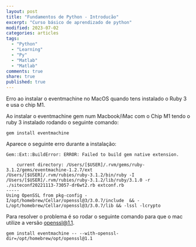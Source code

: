 ```yaml
---
layout: post
title: "Fundamentos de Python - Introducão"
excerpt: "Curso básico de aprendizado de python"
modified: 2023-07-02
categories: articles
tags: 
  - "Python"
  - "Learning"
  - "Py"
  - "Matlab"
  - "Matlab"
comments: true
share: true
published: true
---
```

 
Erro ao instalar o eventmachine no MacOS quando tens instalado o Ruby 3 e usa o chip M1.

Ao instalar o eventmachine gem num Macbook/iMac com o Chip M1 tendo o ruby 3 instalado rodando o seguinte comando:

~~~~
gem install eventmachine 
~~~~

Aparece o seguinte erro durante a instalação:

~~~~
Gem::Ext::BuildError: ERROR: Failed to build gem native extension.

    current directory: /Users/[$USER]/.rvm/gems/ruby-3.1.2/gems/eventmachine-1.2.7/ext
/Users/[$USER]/.rvm/rubies/ruby-3.1.2/bin/ruby -I /Users/[$USER]/.rvm/rubies/ruby-3.1.2/lib/ruby/3.1.0 -r ./siteconf20221113-73057-dr6wt2.rb extconf.rb
-----
Using OpenSSL from pkg-config -I/opt/homebrew/Cellar/openssl@3/3.0.7/include  && -L/opt/homebrew/Cellar/openssl@3/3.0.7/lib && -lssl -lcrypto
~~~~

Para resolver o problema é so rodar o seguinte comando para que o mac utilize a versão openssl@1.1. 
~~~~
gem install eventmachine -- --with-openssl-dir=/opt/homebrew/opt/openssl@1.1
~~~~